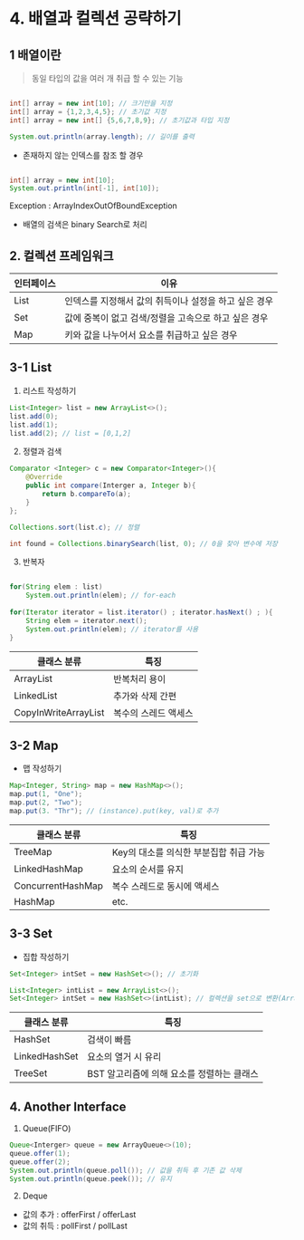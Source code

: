 # 4. 배열과 컬렉션 공략하기

## 1 배열이란

> 동일 타입의 값을 여러 개 취급 할 수 있는 기능

```java

int[] array = new int[10]; // 크기만을 지정
int[] array = {1,2,3,4,5}; // 초기값 지정
int[] array = new int[] {5,6,7,8,9}; // 초기값과 타입 지정

System.out.println(array.length); // 길이를 출력
```

- 존재하지 않는 인덱스를 참조 할 경우

```java

int[] array = new int[10];
System.out.println(int[-1], int[10]);
```
Exception : ArrayIndexOutOfBoundException

- 배열의 검색은 binary Search로 처리

## 2. 컬렉션 프레임워크

|인터페이스|이유|
|-|-|
|List|인덱스를 지정해서 값의 취득이나 설정을 하고 싶은 경우|
|Set|값에 중복이 없고 검색/정렬을 고속으로 하고 싶은 경우|
|Map|키와 값을 나누어서 요소를 취급하고 싶은 경우|

## 3-1 List

1. 리스트 작성하기

```java
List<Integer> list = new ArrayList<>();
list.add(0);
list.add(1);
list.add(2); // list = [0,1,2]
```

2. 정렬과 검색

```java
Comparator <Integer> c = new Comparator<Integer>(){
	@Override
	public int compare(Interger a, Integer b){
		return b.compareTo(a);
	}
};

Collections.sort(list.c); // 정렬

int found = Collections.binarySearch(list, 0); // 0을 찾아 변수에 저장
```

3. 반복자

```java

for(String elem : list)
	System.out.println(elem); // for-each
	
for(Iterator iterator = list.iterator() ; iterator.hasNext() ; ){
	String elem = iterator.next();
	System.out.println(elem); // iterator를 사용
}
```

|클래스 분류|특징|
|-|-|
|ArrayList|반복처리 용이|
|LinkedList|추가와 삭제 간편|
|CopyInWriteArrayList|복수의 스레드 액세스|

## 3-2 Map

- 맵 작성하기
```java
Map<Integer, String> map = new HashMap<>();
map.put(1, "One");
map.put(2, "Two");
map.put(3. "Thr"); // (instance).put(key, val)로 추가
```

|클래스 분류|특징|
|-|-|
|TreeMap|Key의 대소를 의식한 부분집합 취급 가능|
|LinkedHashMap|요소의 순서를 유지|
|ConcurrentHashMap|복수 스레드로 동시에 액세스|
|HashMap|etc.|

## 3-3 Set

- 집합 작성하기
```java
Set<Integer> intSet = new HashSet<>(); // 초기화

List<Integer> intList = new ArrayList<>();
Set<Integer> intSet = new HashSet<>(intList); // 컬렉션을 set으로 변환(Array -> List -> Set)
```

|클래스 분류|특징|
|-|-|
|HashSet|검색이 빠름|
|LinkedHashSet|요소의 열거 시 유리|
|TreeSet|BST 알고리즘에 의해 요소를 정렬하는 클래스|

## 4. Another Interface

1. Queue(FIFO)

```java
Queue<Interger> queue = new ArrayQueue<>(10);
queue.offer(1);
queue.offer(2);
System.out.println(queue.poll()); // 값을 취득 후 기존 값 삭제
System.out.println(queue.peek()); // 유지
```

2. Deque

- 값의 추가 : offerFirst / offerLast
- 값의 취득 : pollFirst / pollLast
